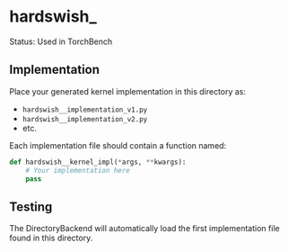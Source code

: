 # hardswish_

Status: Used in TorchBench

## Implementation

Place your generated kernel implementation in this directory as:
- `hardswish__implementation_v1.py`
- `hardswish__implementation_v2.py`
- etc.

Each implementation file should contain a function named:
```python
def hardswish__kernel_impl(*args, **kwargs):
    # Your implementation here
    pass
```

## Testing

The DirectoryBackend will automatically load the first implementation file found in this directory.
